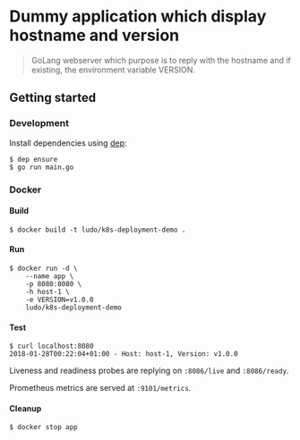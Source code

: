 Dummy application which display hostname and version
====================================================

> GoLang webserver which purpose is to reply with the hostname and if existing,
the environment variable VERSION.

## Getting started

### Development

Install dependencies using [dep](https://github.com/golang/dep):

```
$ dep ensure
$ go run main.go
```

### Docker

#### Build

```
$ docker build -t ludo/k8s-deployment-demo .
```

#### Run

```
$ docker run -d \
    --name app \
    -p 8080:8080 \
    -h host-1 \
    -e VERSION=v1.0.0
    ludo/k8s-deployment-demo
```

#### Test

```
$ curl localhost:8080
2018-01-28T00:22:04+01:00 - Host: host-1, Version: v1.0.0
```

Liveness and readiness probes are replying on `:8086/live` and `:8086/ready`.

Prometheus metrics are served at `:9101/metrics`.

#### Cleanup

```
$ docker stop app
```

